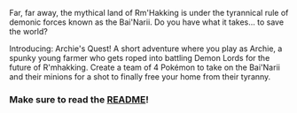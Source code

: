Far, far away, the mythical land of Rm'Hakking is under the tyrannical rule of demonic forces known as the Bai'Narii. Do you have what it takes… to save the world?

Introducing: Archie's Quest! A short adventure where you play as Archie, a spunky young farmer who gets roped into battling Demon Lords for the future of R'mhakking. Create a team of 4 Pokémon to take on the Bai'Narii and their minions for a shot to finally free your home from their tyranny.

### Make sure to read the [README](https://github.com/RubyRaven6/archies-quest/blob/master/README.md)!